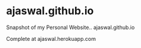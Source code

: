 ajaswal.github.io
=================

Snapshot of my Personal Website.. ajaswal.github.io

Complete at ajaswal.herokuapp.com
